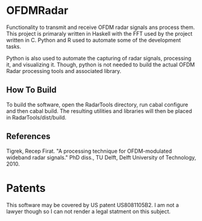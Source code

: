 # OFDMRadar

Functionality to transmit and receive OFDM radar signals ans process them. This 
project is primaraly written in Haskell with the FFT used by the project
written in C. Python and R used to automate some of the development tasks.

Python is also used to automate the capturing of radar signals, processing it,
and visualizing it. Though, python is not needed to build the actual OFDM Radar
processing tools and associated library. 

## How To Build

To build the software, open the RadarTools directory, run cabal configure 
and then cabal build. The resulting utilities and libraries will then be 
placed in RadarTools/dist/build. 

## References
Tigrek, Recep Firat. "A processing technique for OFDM-modulated wideband radar 
signals." PhD diss., TU Delft, Delft University of Technology, 2010.

# Patents
This software may be covered by US patent US8081105B2. I am not a lawyer though
so I can not render a legal statment on this subject.





